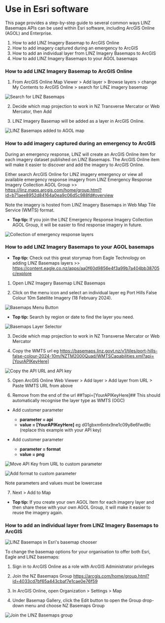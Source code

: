 # Use in Esri software

This page provides a step-by-step guide to several common ways LINZ Basemaps APIs can be used within Esri software, including ArcGIS Online (AGOL) and Enterprise.

1. How to add LINZ Imagery Basemap to ArcGIS Online
2. How to add imagery captured during an emergency to ArcGIS
3. How to add an individual layer from LINZ Imagery Basemaps to ArcGIS
4. How to add LINZ Imagery Basemaps to your AGOL basemaps




### How to add LINZ Imagery Basemap to ArcGIS Online

1. From ArcGIS Online Map Viewer > Add layer > Browse layers > change My Contents to ArcGIS Online > search for LINZ imagery basemap

![Search for LINZ Basemaps](../static/agol-search.png)

2. Decide which map projection to work in NZ Transverse Mercator or Web Mercator, then Add 

3. LINZ Imagery Basemap will be added as a layer in ArcGIS Online.

![LINZ Basemaps added to AGOL map](../static/agol-basemaps.png)





### How to add imagery captured during an emergency to ArcGIS

During an emergency response, LINZ will create an ArcGIS Online item for each imagery dataset published on LINZ Basemaps.  The ArcGIS Online item will make it easier to discover and add the imagery to ArcGIS Online.

Either search ArcGIS Online for LINZ imagery emergency or view all available emergency response imagery from LINZ Emergency Response Imagery Collection AGOL Group >> https://linz.maps.arcgis.com/home/group.html?id=b71aee8952d84164a0ea9c06d5c988fd#overview

Note the imagery is hosted from LINZ Imagery Basemaps in Web Map Tile Service (WMTS) format.

- **Top tip:** If you join the LINZ Emergency Response Imagery Collection AGOL Group, it will be easier to find response imagery in future.

![Collection of emergency response layers](../static/emergency-response-group.png)




### How to add LINZ Imagery Basemaps to your AGOL basemaps

- **Top tip:** Check out this great storymap from Eagle Technology on adding LINZ Basemaps layers >> https://content.eagle.co.nz/apps/aa0f60d9856e4f3a99b7a404bb38705c/explore

1. Open LINZ Imagery Basemap LINZ Basemaps 

2. Click on the menu icon and select an individual layer eg Port Hills False Colour 10m Satellite Imagery (18 February 2024). 

![Basemaps Menu Button](../static/basemaps-menu-button.png)
- **Top tip:** Search by region or date to find the layer you need.
  
![Basemaps Layer Selector](../static/layer-selector.png)  

3. Decide which map projection to work in NZ Transverse Mercator or Web Mercator

4. Copy the WMTS url eg https://basemaps.linz.govt.nz/v1/tiles/port-hills-false-colour-2024-10m/NZTM2000Quad/WMTSCapabilities.xml?api=[YourAPIKeyHere]

![Copy the API URL and API key](../static/copy-url-apikey.png)

5. Open ArcGIS Online Web Viewer > Add layer  > Add layer from URL > Paste WMTS URL from above

6. Remove from the end of the url ##?api=[YourAPIKeyHere]##  This should automatically recognise the layer type as WMTS (OGC)

 - Add customer parameter
   - **parameter = api**
   - **value = [YourAPIKeyHere]**  eg d01gbxm6mtx9ne1c09y8e6fwd9c (replace this example with your API key) 

 - Add customer parameter
   - **parameter = format**
   - **value = png**
   
![Move API Key from URL to custom parameter](../static/move-apikey-info.png)  

![Add format to custom parameter](../static/custom-parameters.png)  

Note parameters and values must be lowercase

7. Next > Add to Map

- **Top tip:**  If you create your own AGOL Item for each imagery layer and then share these with your own AGOL Group, it will make it easier to reuse the imagery again.  
  
### How to add an individual layer from LINZ Imagery Basemaps to ArcGIS

![LINZ Basemaps in Esri's basemap chooser](../static/basemaps-in-esri-chooser.png)  

To change the basemap options for your organisation to offer both Esri, Eagle and LINZ basemaps:

1. Sign in to ArcGIS Online as a role with ArcGIS Administrator privileges

2. Join the NZ Basemaps Group https://arcgis.com/home/group.html?id=4033cd7bf65a443cbaf7e1cae0e76f59

3. In ArcGIS Online, open Organization > Settings > Map

4. Under Basemap Gallery, click the Edit button to open the Group drop-down menu and choose NZ Basemaps Group

![Join the LINZ Basemaps group ](../static/LINZ-basemaps-group.png)  

